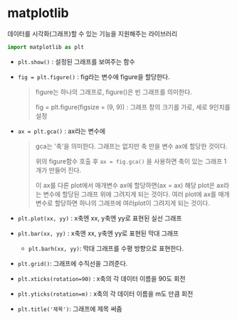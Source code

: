 # matplotlib

데이터를 시각화(그래프)할 수 있는 기능을 지원해주는 라이브러리

```python
import matplotlib as plt
```

- `plt.show()` : 설정된 그래프를 보여주는 함수

- `fig = plt.figure()` : fig라는 변수에 figure을 할당한다.

  > figure는 하나의 그래프로, figure()은 빈 그래프를 의미한다.
  >
  > fig = plt.figure(figsize  = (9, 9)) : 그래프 창의 크기를 가로, 세로 9인치를 설정

- `ax = plt.gca()` : ax라는 변수에 

  > gca는 '축'을 의미한다. 그래프는 없지만 축 만을 변수 ax에 할당한 것이다. 
  >
  > 위의 figure함수 호출 후  `ax = fig.gca()` 을 사용하면 축이 있는 그래프 1개가 만들어 진다.
  >
  > 이  ax를 다른 plot에서 매개변수 ax에 할당하면(ax = ax) 해당 plot은 ax라는 변수에 할당된 그래프 위에 그려지게 되는 것이다. 여러 plot에 ax를 매개변수로 할당하면 하나의 그래프에 여러plot이 그려지게 되는 것이다.



- `plt.plot(xx, yy)` : x축엔 xx, y축엔 yy로 표현된 실선 그래프
- `plt.bar(xx, yy)` : x축엔 xx, y축엔 yy로 표현된 막대 그래프
  - `plt.barh(xx, yy)`: 막대 그래프를 수평 방향으로 표현한다.



- `plt.grid()`: 그래프에 수직선을 그려준다.

- `plt.xticks(rotation=90)` : x축의 각 데이터 이름을 90도 회전
- `plt.yticks(rotation=m)` : x축의 각 데이터 이름을 m도 만큼 회전

- `plt.title('제목')`: 그래프에 제목 써줌